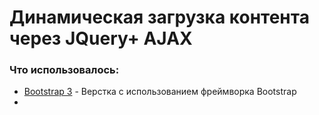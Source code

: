 <h1>Динамическая загрузка контента через JQuery+ AJAX</h1>
<p></p>

<h3>Что использовалось:</h3>
<p></p>
<ul>
  <li><a href = "http://getbootstrap.com/">Bootstrap 3</a> - Верстка с использованием фреймворка Bootstrap</li>
  <li><a href = "https://jquery.com/</a> - Библиотека JQuery и AJAX-функциональность</li>
</ul>
<p></p>
<p>Дополнительно дописал JS-код, поигрался с DOM-деревом</p>
